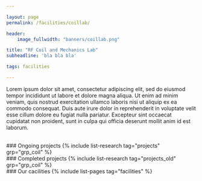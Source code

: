 ```yaml
---

layout: page
permalink: /facilities/coillab/ 

header:
    image_fullwidth: "banners/coillab.png"

title: "RF Coil and Mechanics Lab"
subheadline: 'bla bla bla'

tags: facilities

---
```


Lorem ipsum dolor sit amet, consectetur adipiscing elit, sed do eiusmod tempor incididunt ut labore et dolore magna aliqua. Ut enim ad minim veniam, quis nostrud exercitation ullamco laboris nisi ut aliquip ex ea commodo consequat. Duis aute irure dolor in reprehenderit in voluptate velit esse cillum dolore eu fugiat nulla pariatur. Excepteur sint occaecat cupidatat non proident, sunt in culpa qui officia deserunt mollit anim id est laborum.

<br>
### Ongoing projects
{% include list-research tag="projects" grp="grp_coil" %}

<br>
### Completed projects
{% include list-research tag="projects_old" grp="grp_coil" %}


<br>
### Our cacilities
{% include list-pages tag="facilities" %}